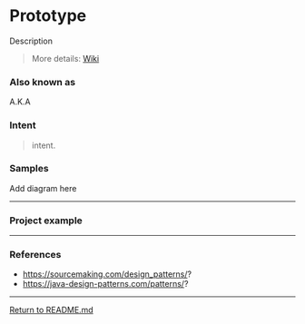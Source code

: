# Prototype


Description

> More details: [Wiki](#)

### Also known as
A.K.A

### Intent
> intent.

### Samples
Add diagram here


---

### Project example

---


### References
- https://sourcemaking.com/design_patterns/?
- https://java-design-patterns.com/patterns/?


---

[Return to README.md](../../README.md)

